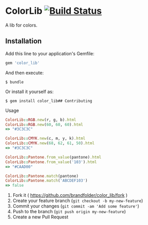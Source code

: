 # ColorLib [![Build Status](https://travis-ci.org/brandfolder/color_lib.svg?branch=master)](https://travis-ci.org/brandfolder/color_lib)

A lib for colors.

## Installation

Add this line to your application's Gemfile:

```ruby
gem 'color_lib'
```

And then execute:

    $ bundle

Or install it yourself as:

    $ gem install color_lib## Contributing

Usage
```ruby
ColorLib::RGB.new(r, g, b).html
ColorLib::RGB.new(60, 60, 60).html
=> "#3C3C3C"

ColorLib::CMYK.new(c, m, y, k).html
ColorLib::CMYK.new(68, 62, 61, 50).html
=> "#3C3C3C"

ColorLib::Pantone.from_value(pantone).html
ColorLib::Pantone.from_value('103').html
=> "#CAAD00"

ColorLib::Pantone.match(pantone)
ColorLib::Pantone.match('ABCDEF103')
=> false
```
    

1. Fork it ( https://github.com/brandfolder/color_lib/fork )
2. Create your feature branch (`git checkout -b my-new-feature`)
3. Commit your changes (`git commit -am 'Add some feature'`)
4. Push to the branch (`git push origin my-new-feature`)
5. Create a new Pull Request

